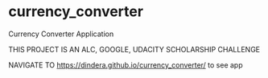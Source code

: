 # currency_converter
Currency Converter Application

THIS PROJECT IS AN ALC, GOOGLE, UDACITY SCHOLARSHIP CHALLENGE

NAVIGATE TO https://dindera.github.io/currency_converter/ to see app
